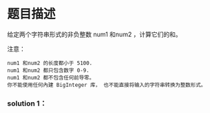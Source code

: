 # 题目描述
给定两个字符串形式的非负整数 num1 和num2 ，计算它们的和。

注意：

    num1 和num2 的长度都小于 5100.
    num1 和num2 都只包含数字 0-9.
    num1 和num2 都不包含任何前导零。
    你不能使用任何內建 BigInteger 库， 也不能直接将输入的字符串转换为整数形式。


### solution 1：